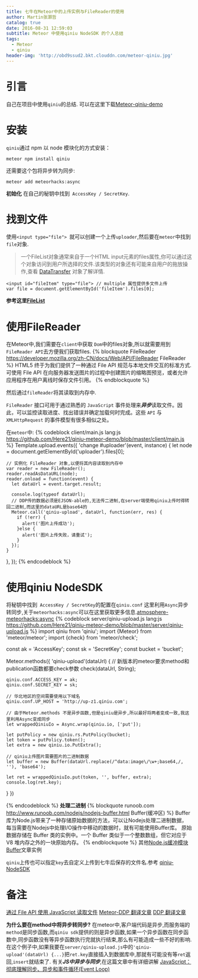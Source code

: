 ```yaml
---
title: 七牛在Meteor中的上传实例与FileReader的使用
author: Martin张灏哲
catalog: true
date: 2016-08-31 12:59:03
subtitle: Meteor 中使用qiniu NodeSDK 的个人总结
tags:
  - Meteor
  - qiniu
header-img: 'http://obd9ssud2.bkt.clouddn.com/meteor-qiniu.jpg'
---
```


# 引言
自己在项目中使用`qiniu`的总结.
可以在这里下载[Meteor-qiniu-demo](https://github.com/Here21/qiniu-meteor-demo)

# 安装

`qiniu`通过 npm 以 node 模块化的方式安装：
```
meteor npm install qiniu
```
还需要这个包将异步转为同步:
```
meteor add meteorhacks:async
```

**初始化**
在自己的秘钥中找到` AccessKey / SecretKey`. 

# 找到文件
使用`<input type="file"> `就可以创建一个上传`uploader`,然后要在`meteor`中找到`file`对象.
>一个FileList对象通常来自于一个HTML input元素的files属性,你可以通过这个对象访问到用户所选择的文件.该类型的对象还有可能来自用户的拖放操作,查看 [DataTransfer](https://developer.mozilla.org/zh-CN/docs/Web/API/DataTransfer) 对象了解详情.

```
<input id="fileItem" type="file"> // multiple 属性提供多文件上传
var file = document.getElementById('fileItem').files[0];
```
**参考这里[FileList](https://developer.mozilla.org/zh-CN/docs/Web/API/FileList)**

# 使用FileReader
在Meteor中,我们需要在`client`中获取 `Dom`中的files对象,所以就需要用到`FileReader API`去方便我们获取files.
{% blockquote FileReader https://developer.mozilla.org/zh-CN/docs/Web/API/FileReader FileReader %}
HTML5 终于为我们提供了一种通过 File API 规范与本地文件交互的标准方式.
可使用 File API 在向服务器发送图片的过程中创建图片的缩略图预览，或者允许应用程序在用户离线时保存文件引用。
{% endblockquote %}

然后通过`fileReader`将其读取到内存中.

`FileReader` 接口可用于通过熟悉的 `JavaScript` 事件处理来***异步***读取文件。因此，可以监控读取进度、找出错误并确定加载何时完成。这些 `API` 与 `XMLHttpRequest` 的事件模型有很多相似之处。

在`meteor`中:
{% codeblock client/main.js lang:js https://github.com/Here21/qiniu-meteor-demo/blob/master/client/main.js %}
Template.upload.events({
  'change #uploader'(event, instance) {
    let node = document.getElementById('uploader').files[0];

    // 实例化 FileReader 对象,以便将其内容读取到内存中
    var reader = new FileReader();
    reader.readAsDataURL(node);
    reader.onload = function(event) {
      let dataUrl = event.target.result;
      
      console.log(typeof dataUrl);
      // DDP传的数据必须是EJSON-able的,无法传二进制,在server端使用qiniu上传时得转回二进制,而这里的dataURL是base64的
      Meteor.call('qiniu-upload', dataUrl, function(err, res) {
        if (!err) {
          alert('图片上传成功');
        }else {
          alert('图片上传失败，请重试');
        }
      });
    }
  },
});
{% endcodeblock %}

# 使用qiniu NodeSDK
将秘钥中找到` AccessKey / SecretKey`的配置在`qiniu.conf`
这里利用`Async`异步转同步,关于`meteorhacks:async`可以在这里获取更多信息.[atmosphere-meteorhacks:async](https://atmospherejs.com/meteorhacks/async)
{% codeblock server/qiniu-upload.js lang:js https://github.com/Here21/qiniu-meteor-demo/blob/master/server/qiniu-upload.js %}
import qiniu from 'qiniu';
import {Meteor} from 'meteor/meteor';
import {check} from 'meteor/check';

const ak = 'AccessKey';
const sk = 'SecretKey';
const bucket = 'bucket';


Meteor.methods({
  'qiniu-upload'(dataUrl) {
    // 新版本的meteor要求method和publication函数都要check参数
    check(dataUrl, String);
    
    qiniu.conf.ACCESS_KEY = ak;
    qiniu.conf.SECRET_KEY = sk;

    // 华北地区的空间需要使用以下域名
    qiniu.conf.UP_HOST = 'http://up-z1.qiniu.com';

    // 由于Meteor.methods 不是异步函数,但是qiniu是异步,所以最好将两者变成一致,我这里利用Async变成同步
    let wrappedQiniuIo = Async.wrap(qiniu.io, ['put']);

    let putPolicy = new qiniu.rs.PutPolicy(bucket);
    let token = putPolicy.token();
    let extra = new qiniu.io.PutExtra();

    // qiniu上传图片需要图片的二进制数据
    let buffer = new Buffer(dataUrl.replace(/^data:image\/\w+;base64,/, ''), 'base64');

    let ret = wrappedQiniuIo.put(token, '', buffer, extra);
    console.log(ret.key);
  }
})

{% endcodeblock %}
**处理二进制**
{% blockquote runoob.com http://www.runoob.com/nodejs/nodejs-buffer.html Buffer(缓冲区) %}
Buffer库为Node.js带来了一种存储原始数据的方法，可以让Nodejs处理二进制数据，
每当需要在Nodejs中处理I/O操作中移动的数据时，就有可能使用Buffer库。
原始数据存储在 Buffer 类的实例中。一个 Buffer 类似于一个整数数组，但它对应于 V8 堆内存之外的一块原始内存。
{% endblockquote %}
其他[Node.js缓冲模块Buffer](http://blog.fens.me/nodejs-buffer/)文章实例

`qiniu`上传也可以指定`key`去自定义上传到七牛后保存的文件名.参考 [qiniu-NodeSDK](http://developer.qiniu.com/code/v6/sdk/nodejs.html)

# 备注

[通过 File API 使用 JavaScript 读取文件](http://www.html5rocks.com/zh/tutorials/file/dndfiles/)
[Meteor-DDP 翻译文章](https://cnodejs.org/topic/51b030d9555d34c678e5fb2e)
[DDP 翻译文章](https://cnodejs.org/topic/51b03065555d34c678e5ee98)

**为什么要在method中将异步转同步?**
在meteor中,客户端代码是异步,而服务端的`method`是同步函数,而`qiniu sdk`提供的则是异步函数,如果一个异步函数在同步函数中,同步函数没有等异步函数执行完就执行结束,那么有可能造成一些不好的影响.
在这个例子中,如果我要在`server/qiniu-upload.js`中的`'qiniu-upload'(dataUrl) {...}`把`ret.key`直接插入到数据库中,那就有可能没有等`ret`返回,`insert`就结束了.
有关***JS中异步与同步***,在这篇文章中有详细讲解 [JavaScript：彻底理解同步、异步和事件循环(Event Loop)](https://segmentfault.com/a/1190000004322358)